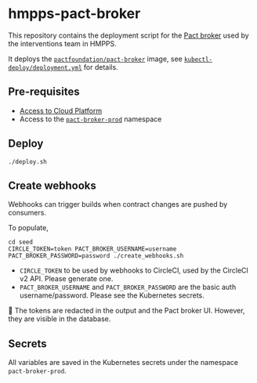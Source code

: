 # hmpps-pact-broker

This repository contains the deployment script for the [Pact broker](https://docs.pact.io/pact_broker)
used by the interventions team in HMPPS.

It deploys the [`pactfoundation/pact-broker`](https://hub.docker.com/r/pactfoundation/pact-broker) image,
see [`kubectl-deploy/deployment.yml`](kubectl-deploy/deployment.yml) for details.

## Pre-requisites

- [Access to Cloud Platform](https://user-guide.cloud-platform.service.justice.gov.uk/documentation/getting-started/kubectl-config.html#authentication)
- Access to the [`pact-broker-prod`](https://github.com/ministryofjustice/cloud-platform-environments/tree/8eef196708c5fd07c3fe1ba1fe2f95dbcefcb567/namespaces/live-1.cloud-platform.service.justice.gov.uk/pact-broker-prod) namespace

## Deploy

```
./deploy.sh
```

## Create webhooks

Webhooks can trigger builds when contract changes are pushed by consumers.

To populate,

```
cd seed
CIRCLE_TOKEN=token PACT_BROKER_USERNAME=username PACT_BROKER_PASSWORD=password ./create_webhooks.sh
```

- `CIRCLE_TOKEN` to be used by webhooks to CircleCI, used by the CircleCI v2 API. Please generate one.
- `PACT_BROKER_USERNAME` and `PACT_BROKER_PASSWORD` are the basic auth username/password. Please see the Kubernetes secrets.

:rotating_light: The tokens are redacted in the output and the Pact broker UI.
However, they are visible in the database.

## Secrets

All variables are saved in the Kubernetes secrets under the namespace `pact-broker-prod`.
